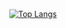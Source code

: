 ### 

[![Top Langs](https://github-readme-stats.vercel.app/api/top-langs/?username=Haliru?theme=gotham)](https://github.com/Halirua/github-readme-stats)


<!--
**


Here are some ideas to get you started:

- 🔭 I’m currently working on ...
- 🌱 I’m currently learning ...
- 👯 I’m looking to collaborate on ...
- 🤔 I’m looking for help with ...
- 💬 Ask me about ...
- 📫 How to reach me: ...
- 😄 Pronouns: ...
- ⚡ Fun fact: ...
-->
